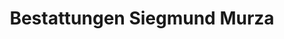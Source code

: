 ---
title: "Bestattungen Siegmund Murza"
url: /hueckeswagen/bestattungen-siegmund-murza/
shop: Bestattungen
---